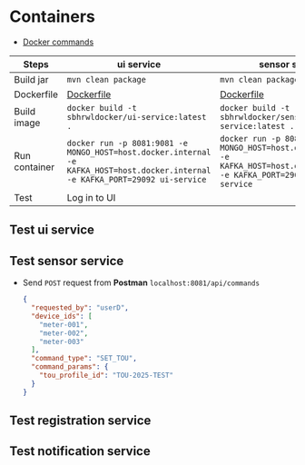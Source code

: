 # Containers
- [Docker commands](https://github.com/sbhrwl/system_design/blob/main/docs/deployment/containerisation/Docker/commands/README.md)

|Steps|ui service|sensor service|registration service|notification service|
|-----|----------|--------------|--------------------|--------------------|
|Build jar|`mvn clean package`|`mvn clean package`|`mvn clean package`|`mvn clean package`|
|Dockerfile|[Dockerfile](https://github.com/sbhrwl/microservices/blob/main/sensorregistration/sensor-registration/ui-service/Dockerfile)|[Dockerfile](https://github.com/sbhrwl/microservices/blob/main/sensorregistration/sensor-registration/sensor-service/Dockerfile)|[Dockerfile](https://github.com/sbhrwl/microservices/blob/main/sensorregistration/sensor-registration/registration-service/Dockerfile)|[Dockerfile](https://github.com/sbhrwl/microservices/blob/main/sensorregistration/sensor-registration/notification-service/Dockerfile)|
|Build image|`docker build -t sbhrwldocker/ui-service:latest .`|`docker build -t sbhrwldocker/sensor-service:latest .`|`docker build -t sbhrwldocker/registration-service:latest .`|`docker build -t sbhrwldocker/notification-service:latest .`|
|Run container|`docker run -p 8081:9081 -e MONGO_HOST=host.docker.internal -e KAFKA_HOST=host.docker.internal -e KAFKA_PORT=29092 ui-service`|`docker run -p 8082:9082 -e MONGO_HOST=host.docker.internal -e KAFKA_HOST=host.docker.internal -e KAFKA_PORT=29092 sensor-service`|`docker run -p 8083:9083 -e MONGO_HOST=host.docker.internal -e KAFKA_HOST=host.docker.internal -e KAFKA_PORT=29092 registration-service`|`docker run -p 8084:9084 -e MONGO_HOST=host.docker.internal -e KAFKA_HOST=host.docker.internal -e KAFKA_PORT=29092 notification-service`|
|Test|Log in to UI||||

## Test ui service

## Test sensor service
- Send `POST` request from **Postman** `localhost:8081/api/commands`
  ```json
  {
    "requested_by": "userD",
    "device_ids": [
      "meter-001",
      "meter-002",
      "meter-003"
    ],
    "command_type": "SET_TOU",
    "command_params": {
      "tou_profile_id": "TOU-2025-TEST"
    }
  }
  ```

## Test registration service

## Test notification service
